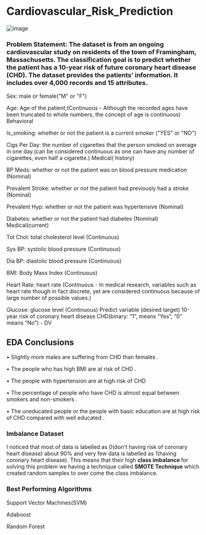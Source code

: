 # Cardiovascular_Risk_Prediction

![image](https://user-images.githubusercontent.com/101803400/211762760-694a8ffc-d048-43ba-85db-17dc528c3aa2.png)





### Problem Statement: The dataset is from an ongoing cardiovascular study on residents of the town of Framingham, Massachusetts. The classification goal is to predict whether the patient has a 10-year risk of future coronary heart disease (CHD). The dataset provides the patients’ information. It includes over 4,000 records and 15 attributes.

Sex: male or female("M" or "F")

Age: Age of the patient;(Continuous - Although the recorded ages have been truncated to whole numbers, the concept of age is continuous) Behavioral

Is_smoking: whether or not the patient is a current smoker ("YES" or "NO")

Cigs Per Day: the number of cigarettes that the person smoked on average in one day.(can be considered continuous as one can have any number of cigarettes, even half a cigarette.) Medical( history)

BP Meds: whether or not the patient was on blood pressure medication (Nominal)

Prevalent Stroke: whether or not the patient had previously had a stroke (Nominal)

Prevalent Hyp: whether or not the patient was hypertensive (Nominal)

Diabetes: whether or not the patient had diabetes (Nominal) Medical(current)

Tot Chol: total cholesterol level (Continuous)

Sys BP: systolic blood pressure (Continuous)

Dia BP: diastolic blood pressure (Continuous)

BMI: Body Mass Index (Continuous)

Heart Rate: heart rate (Continuous - In medical research, variables such as heart rate though in fact discrete, yet are considered continuous because of large number of possible values.)

Glucose: glucose level (Continuous) Predict variable (desired target) 10-year risk of coronary heart disease CHD(binary: “1”, means “Yes”, “0” means “No”) - DV



## EDA Conclusions

• Slightly more males are suffering from CHD than females .

• The people who has high BMI are at risk of CHD . 

• The people with hypertension are at high risk of CHD 

• The percentage of people who have CHD is almost equal between smokers and non-smokers .

• The uneducated people or the people with basic education are at high risk of CHD compared with well educated .


### Imbalance Dataset

I noticed that most of data is labelled as 0(don't having risk of coronary heart disease) about 90% and very few data is labelled as 1(having coronary heart disease). This means that their high <b> class imbalance </b>  for  solving this problem we having a technique called <b> SMOTE Technique </b> which created random samples to over come the class imbalance.


### Best Performing Algorithms

Support Vector Machines(SVM)

Adaboost

Random Forest
